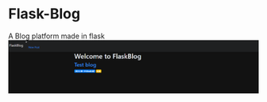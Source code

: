 # Flask-Blog
A Blog platform made in flask
![alt text](https://github.com/MazenNassar/Blog-Platform/blob/main/image.png?raw=true)
